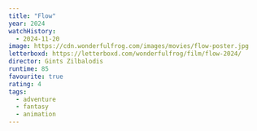 ```yaml
---
title: "Flow"
year: 2024
watchHistory:
  - 2024-11-20
image: https://cdn.wonderfulfrog.com/images/movies/flow-poster.jpg
letterboxd: https://letterboxd.com/wonderfulfrog/film/flow-2024/
director: Gints Zilbalodis
runtime: 85
favourite: true
rating: 4
tags:
  - adventure
  - fantasy
  - animation
---
```

